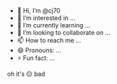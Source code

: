- 👋 Hi, I’m @cj70
- 👀 I’m interested in ...
- 🌱 I’m currently learning ...
- 💞️ I’m looking to collaborate on ...
- 📫 How to reach me ...
- 😄 Pronouns: ...
- ⚡ Fun fact: ...

<!---
Bhoj70/Bhoj70 is a ✨ special ✨ repository because its `README.md` (this file) appears on your GitHub profile.
You can click the Preview link to take a look at your changes.
--->oh it's 😔 bad

